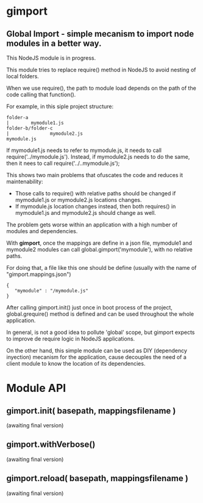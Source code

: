 # gimport
## Global Import - simple mecanism to import node modules in a better way.

This NodeJS module is in progress.

This module tries to replace require() method in NodeJS to avoid nesting of local folders.

When we use require(), the path to module load depends on the path of the code calling that function().

For example, in this siple project structure:
```
folder-a
|        mymodule1.js
folder-b/folder-c
|               mymodule2.js
mymodule.js
```

If mymodule1.js needs to refer to mymodule.js, it needs to call require('../mymodule.js').
Instead, if mymodule2.js needs to do the same, then it nees to call require('../..mymodule.js');

This shows two main problems that ofuscates the code and reduces it maintenability:
* Those calls to require() with relative paths should be changed if mymodule1.js or mymodule2.js locations changes.
* If mymodule.js location changes instead, then both requires() in mymodule1.js and mymodule2.js should change as well.

The problem gets worse within an application with a high number of modules and dependencies.

With **gimport**, once the mappings are define in a json file, mymodule1 and mymodule2 modules can call global.gimport('mymodule'), with no relative paths.

For doing that, a file like this one should be define (usually with the name of "gimport.mappings.json")
```
{
   "mymodule" : "/mymodule.js"
}
```

After calling gimport.init() just once in boot process of the project, global.grequire() method is defined and can be used throughout the whole application.

In general, is not a good idea to pollute 'global' scope, but gimport expects to improve de require logic in NodeJS applications.

On the other hand, this simple module can be used as DIY (dependency inyection) mecanism for the application, cause decouples the need of a client module to know the location of its dependencies.

# Module API
## gimport.init( basepath, mappingsfilename )
 (awaiting final version)

## gimport.withVerbose()
 (awaiting final version)

## gimport.reload( basepath, mappingsfilename )
 (awaiting final version)

